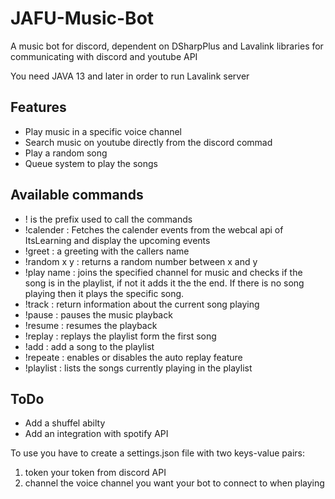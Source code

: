 # JAFU-Music-Bot

A music bot for discord, dependent on DSharpPlus and Lavalink libraries for communicating with discord and youtube API

You need JAVA 13 and later in order to run Lavalink server

## Features
* Play music in a specific voice channel 
* Search music on youtube directly from the discord commad
* Play a random song
* Queue system to play the songs

## Available commands
* ! is the prefix used to call the commands
* !calender : Fetches the calender events from the webcal api of ItsLearning and display the upcoming events 
* !greet : a greeting with the callers name
* !random x y : returns a random number between x and y
* !play name : joins the specified channel for music and checks if the song is in the playlist, if not it adds it the the end. If there is no song playing then it plays the specific song.  
* !track : return information about the current song playing
* !pause : pauses the music playback
* !resume : resumes the playback
* !replay : replays the playlist form the first song
* !add : add a song to the playlist
* !repeate : enables or disables the auto replay feature
* !playlist : lists the songs currently playing in the playlist

## ToDo
* Add a shuffel abilty 
* Add an integration with spotify API

To use you have to create a settings.json file with two keys-value pairs:
1. token your token from discord API
2. channel the voice channel you want your bot to connect to when playing
